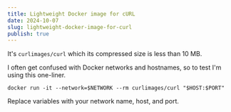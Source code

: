 ```yaml
---
title: Lightweight Docker image for cURL
date: 2024-10-07
slug: lightweight-docker-image-for-curl
publish: true
---
```

It's `curlimages/curl` which its compressed size is less than 10 MB.

I often get confused with Docker networks and hostnames, so to test I'm using this one-liner.

```shell
docker run -it --network=$NETWORK --rm curlimages/curl "$HOST:$PORT"
```

Replace variables with your network name, host, and port.
